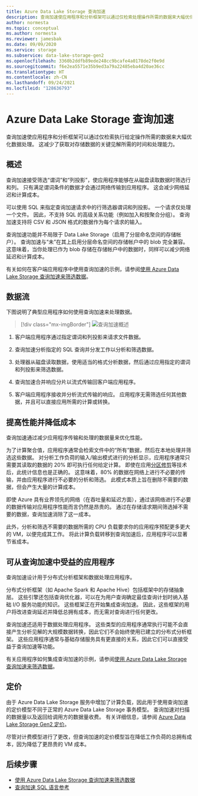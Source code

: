 ```yaml
---
title: Azure Data Lake Storage 查询加速
description: 查询加速使应用程序和分析框架可以通过仅检索处理操作所需的数据来大幅优化数据处理。
author: normesta
ms.topic: conceptual
ms.author: normesta
ms.reviewer: jamesbak
ms.date: 09/09/2020
ms.service: storage
ms.subservice: data-lake-storage-gen2
ms.openlocfilehash: 3360b2ddfb89ede248cc9bcafe4a0178de2f0e9d
ms.sourcegitcommit: f6e2ea5571e35b9ed3a79a22485eba4d20ae36cc
ms.translationtype: HT
ms.contentlocale: zh-CN
ms.lasthandoff: 09/24/2021
ms.locfileid: "128636793"
---
```

# <a name="azure-data-lake-storage-query-acceleration"></a>Azure Data Lake Storage 查询加速

查询加速使应用程序和分析框架可以通过仅检索执行给定操作所需的数据来大幅优化数据处理。 这减少了获取对存储数据的关键见解所需的时间和处理能力。

## <a name="overview"></a>概述

查询加速接受筛选“谓词”和“列投影”，使应用程序能够在从磁盘读取数据时筛选行和列。 只有满足谓词条件的数据才会通过网络传输到应用程序。 这会减少网络延迟和计算成本。

可以使用 SQL 来指定查询加速请求中的行筛选器谓词和列投影。 一个请求仅处理一个文件。 因此，不支持 SQL 的高级关系功能（例如加入和按聚合分组）。 查询加速支持将 CSV 和 JSON 格式的数据作为每个请求的输入。

查询加速功能并不局限于 Data Lake Storage（启用了分层命名空间的存储帐户）。 查询加速与“未”在其上启用分层命名空间的存储帐户中的 blob 完全兼容。 这意味着，当你处理已作为 blob 存储在存储帐户中的数据时，同样可以减少网络延迟和计算成本。

有关如何在客户端应用程序中使用查询加速的示例，请参阅[使用 Azure Data Lake Storage 查询加速来筛选数据](data-lake-storage-query-acceleration-how-to.md)。

## <a name="data-flow"></a>数据流

下图说明了典型应用程序如何使用查询加速来处理数据。

> [!div class="mx-imgBorder"]
> ![查询加速概述](./media/data-lake-storage-query-acceleration/query-acceleration.png)

1. 客户端应用程序通过指定谓词和列投影来请求文件数据。

2. 查询加速分析指定的 SQL 查询并分发工作以分析和筛选数据。

3. 处理器从磁盘读取数据，使用适当的格式分析数据，然后通过应用指定的谓词和列投影来筛选数据。

4. 查询加速合并响应分片以流式传输回客户端应用程序。

5. 客户端应用程序接收并分析流式传输的响应。 应用程序无需筛选任何其他数据，并且可以直接应用所需的计算或转换。

## <a name="better-performance-at-a-lower-cost"></a>提高性能并降低成本

查询加速通过减少应用程序传输和处理的数据量来优化性能。

为了计算聚合值，应用程序通常会检索文件中的“所有”数据，然后在本地处理并筛选这些数据。 对分析工作负荷的输入/输出模式进行的分析显示，应用程序通常只需要其读取的数据的 20% 即可执行任何给定计算。 即使在应用[分区修剪](../../hdinsight/hdinsight-hadoop-optimize-hive-query.md#hive-partitioning)等技术后，此统计信息也是正确的。 这意味着，80% 的数据在网络上进行不必要的传输，并由应用程序进行不必要的分析和筛选。 此模式本质上旨在删除不需要的数据，但会产生大量的计算成本。

即使 Azure 具有业界领先的网络（在吞吐量和延迟方面），通过该网络进行不必要的数据传输对应用程序性能而言仍然是昂贵的。 通过在存储请求期间筛选掉不需要的数据，查询加速消除了这一成本。

此外，分析和筛选不需要的数据所需的 CPU 负载要求你的应用程序预配更多更大的 VM，以便完成其工作。 将此计算负载转移到查询加速后，应用程序可以显著节省成本。

## <a name="applications-that-can-benefit-from-query-acceleration"></a>可从查询加速中受益的应用程序

查询加速设计用于分布式分析框架和数据处理应用程序。

分布式分析框架（如 Apache Spark 和 Apache Hive）包括框架中的存储抽象层。 这些引擎还包括查询优化器，可以在为用户查询确定最佳查询计划时纳入基础 I/O 服务功能的知识。 这些框架正在开始集成查询加速。 因此，这些框架的用户将改进查询延迟并降低总拥有成本，而无需对查询进行任何更改。

查询加速还适用于数据处理应用程序。 这些类型的应用程序通常执行可能不会直接产生分析见解的大规模数据转换，因此它们不会始终使用已建立的分布式分析框架。 这些应用程序通常与基础存储服务具有更直接的关系，因此它们可以直接受益于查询加速等功能。

有关应用程序如何集成查询加速的示例，请参阅[使用 Azure Data Lake Storage 查询加速来筛选数据](data-lake-storage-query-acceleration-how-to.md)。

## <a name="pricing"></a>定价

由于 Azure Data Lake Storage 服务中增加了计算负载，因此用于使用查询加速的定价模型不同于正常的 Azure Data Lake Storage 事务模型。 查询加速对扫描的数据量以及返回给调用方的数据量收费。 有关详细信息，请参阅 [Azure Data Lake Storage Gen2 定价](https://azure.microsoft.com/pricing/details/storage/data-lake/)。

尽管对计费模型进行了更改，但查询加速的定价模型旨在降低工作负荷的总拥有成本，因为降低了更昂贵的 VM 成本。

## <a name="next-steps"></a>后续步骤

- [使用 Azure Data Lake Storage 查询加速来筛选数据](data-lake-storage-query-acceleration-how-to.md)
- [查询加速 SQL 语言参考](query-acceleration-sql-reference.md)
